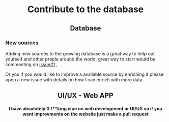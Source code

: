 
<h1 align="center">
  Contribute to the database 
  
</h1>

<h2 align="center">
  Database
  
</h2>

<h3 align="left">
  New sources
  
</h3>

<p align="left">
  Adding new sources to the growing database is a great way to help out yourself and other prople around the world, great way to start would be commenting on <a href="https://github.com/ixilia/hina/issues/1">issue#1</a>
  ,

 Or you if you would like to improve a available source by enriching it please open a new issue with details on how I can enrich with more data.
</p>


<h2 align="center">
  UI/UX  - Web APP
  
</h2>


<h4 align="center">
   I have absolutely 0 f**king clue on web development or UI/UX  so if you want improvments on the website just make a pull request   
</h4>
